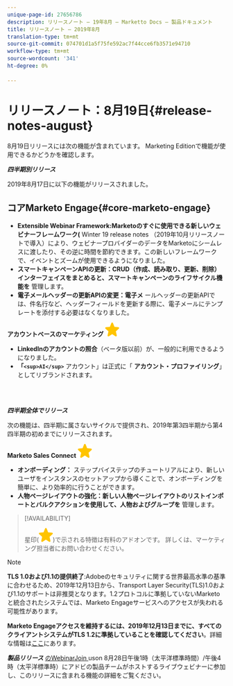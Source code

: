 ```yaml
---
unique-page-id: 27656786
description: リリースノート — 19年8月 — Marketto Docs — 製品ドキュメント
title: リリースノート — 2019年8月
translation-type: tm+mt
source-git-commit: 074701d1a5f75fe592ac7f44cce6fb3571e94710
workflow-type: tm+mt
source-wordcount: '341'
ht-degree: 0%

---
```



# リリースノート：8月19日{#release-notes-august}

8月19日リリースには次の機能が含まれています。 Marketing Editionで機能が使用できるかどうかを確認します。

***四半期別リリース***

2019年8月17日に以下の機能がリリースされました。

## コアMarketo Engage{#core-marketo-engage}

* **Extensible Webinar Framework:Marketoのすぐに使用できる新しいウェビナーフレームワーク(** Winter 19 release notes [](release-notes-winter-19.md)（2019年10月リリースノートで導入）により、ウェビナープロバイダーのデータをMarketoにシームレスに渡したり、その逆に時間を節約できます。この新しいフレームワークで、イベントとズームが使用できるようになりました。
* **スマートキャンペーンAPIの更新：CRUD（作成、読み取り、更新、削除）インターフェイスをまとめると、スマートキャンペーンのライフサイクル機能を** 管理します。
* **電子メールヘッダーの更新APIの変更：電子メ** ールヘッダーの更新APIでは、件名行など、ヘッダーフィールドを更新する際に、電子メールにテンプレートを添付する必要はなくなりました。

**アカウントベースのマーケティング** ![（星）](assets/star-yellow.svg)

* **LinkedInのアカウントの照合**（ベータ版以前）が、一般的に利用できるようになりました。
* **「`<sup>AI</sup>`** アカウント」は正式に「 **アカウント・プロファイリング**」としてリブランドされます。

<br> 

***四半期全体でリリース***

次の機能は、四半期に属さないサイクルで提供され、2019年第3四半期から第4四半期の初めまでにリリースされます。

**Marketo Sales Connect**  ![（スター）](assets/star-yellow.svg)

* **オンボーディング：** ステップバイステップのチュートリアルにより、新しいユーザをインスタンスのセットアップから導くことで、オンボーディングを簡単に、より効率的に行うことができます。
* **人物ページレイアウトの強化：新しい人物ページレイアウトのリストインポートとバルクアクションを使用して、人物およびグループを** 管理します。

>[!AVAILABILITY]
>
>
>星印(![(star)](assets/star-yellow.svg))で示される特徴は有料のアドオンです。 詳しくは、マーケティング担当者にお問い合わせください。

>[!NOTE]
>
>**TLS 1.0および1.1の提供終了**:Adobeのセキュリティに関する世界最高水準の基準に合わせるため、2019年12月13日から、Transport Layer Security(TLS)1.0および1.1のサポートは非推奨となります。1.2プロトコルに準拠していないMarketoと統合されたシステムでは、Marketo Engageサービスへのアクセスが失われる可能性があります。
>
>**Marketo Engageアクセスを維持するには、2019年12月13日までに、すべてのクライアントシステムがTLS 1.2に準拠していることを確認してください**。詳細な情報は[ここ](https://nation.marketo.com/docs/DOC-7059-tls-10-11-deprecation-faq)にあります。

***製品リリース*** [のWebinarJoin ](https://engage.marketo.com/August_19_Release_Webinar.html) uson 8月28日午後1時（太平洋標準時間）/午後4時（太平洋標準時）にアドビの製品チームがホストするライブウェビナーに参加し、このリリースに含まれる機能の詳細をご覧ください。
